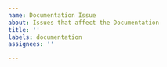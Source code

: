 ```yaml
---
name: Documentation Issue
about: Issues that affect the Documentation
title: ''
labels: documentation
assignees: ''

---
```



